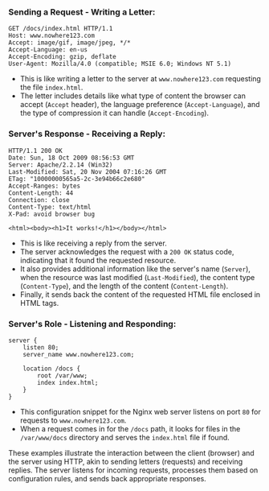 ### Sending a Request - Writing a Letter:

```http
GET /docs/index.html HTTP/1.1
Host: www.nowhere123.com
Accept: image/gif, image/jpeg, */*
Accept-Language: en-us
Accept-Encoding: gzip, deflate
User-Agent: Mozilla/4.0 (compatible; MSIE 6.0; Windows NT 5.1)

```

- This is like writing a letter to the server at `www.nowhere123.com` requesting the file `index.html`.
- The letter includes details like what type of content the browser can accept (`Accept` header), the language preference (`Accept-Language`), and the type of compression it can handle (`Accept-Encoding`).

### Server's Response - Receiving a Reply:

```http
HTTP/1.1 200 OK
Date: Sun, 18 Oct 2009 08:56:53 GMT
Server: Apache/2.2.14 (Win32)
Last-Modified: Sat, 20 Nov 2004 07:16:26 GMT
ETag: "10000000565a5-2c-3e94b66c2e680"
Accept-Ranges: bytes
Content-Length: 44
Connection: close
Content-Type: text/html
X-Pad: avoid browser bug

<html><body><h1>It works!</h1></body></html>
```

- This is like receiving a reply from the server.
- The server acknowledges the request with a `200 OK` status code, indicating that it found the requested resource.
- It also provides additional information like the server's name (`Server`), when the resource was last modified (`Last-Modified`), the content type (`Content-Type`), and the length of the content (`Content-Length`).
- Finally, it sends back the content of the requested HTML file enclosed in HTML tags.

### Server's Role - Listening and Responding:

```nginx
server {
    listen 80;
    server_name www.nowhere123.com;

    location /docs {
        root /var/www;
        index index.html;
    }
}
```

- This configuration snippet for the Nginx web server listens on port `80` for requests to `www.nowhere123.com`.
- When a request comes in for the `/docs` path, it looks for files in the `/var/www/docs` directory and serves the `index.html` file if found.

These examples illustrate the interaction between the client (browser) and the server using HTTP, akin to sending letters (requests) and receiving replies. The server listens for incoming requests, processes them based on configuration rules, and sends back appropriate responses.